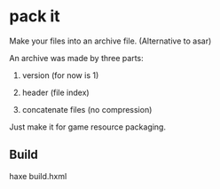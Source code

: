 # pack it

Make your files into an archive file. (Alternative to asar)

An archive was made by three parts:

1. version (for now is 1)

2. header (file index)

3. concatenate files (no compression)

Just make it for game resource packaging.

## Build

haxe build.hxml
